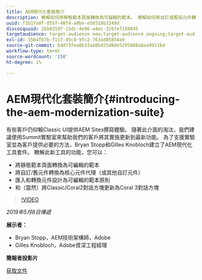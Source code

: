 ```yaml
---
title: AEM現代化套裝簡介
description: 瞭解如何將靜態範本頁面轉換為可編輯的範本。 瞭解如何將自訂或舊版元件轉換為核心元件代理程式等。
uuid: f1b17a0f-055f-48f4-a0be-e50318b3349d
discoiquuid: 2bb43197-11dc-4e96-a4ec-326fef150845
targetaudience: target-audience new;target-audience ongoing;target-audience upgrader
exl-id: 3564fb7b-f11f-45c8-9fc2-763ad85854a9
source-git-commit: bdd73fea8b33aa0bd25d8de5295808a6aa9911bd
workflow-type: tm+mt
source-wordcount: '158'
ht-degree: 1%

---
```


# AEM現代化套裝簡介{#introducing-the-aem-modernization-suite}

有些客戶仍仰賴Classic UI提供AEM Sites撰寫體驗。 隨著此介面的淘汰，我們建議使用Summit實驗室來幫助我們的客戶將其實施更新到最新功能。 為了支援實驗室並為客戶提供必要的方法，Bryan Stopp和Gilles Knobloch建立了AEM現代化工具套件。  瞭解此新工具的功能，您可以：

* 將靜態範本頁面轉換為可編輯的範本
* 將自訂/舊元件轉換為核心元件代理（或其他自訂元件）
* 匯入和轉換元件設計為可編輯的範本原則
* 和（當然）將Classic/Coral2對話方塊更新為Coral 3對話方塊

>[!VIDEO](https://video.tv.adobe.com/v/27322?quality=9)

*2019年5月8日傳遞*

**展示者：**

* Bryan Stopp，AEM技術架構師，Adobe
* Gilles Knobloch，Adobe資深工程經理

**簡報者投影片**

[获取文件](assets/modernization-toolsaemgems.pdf)
